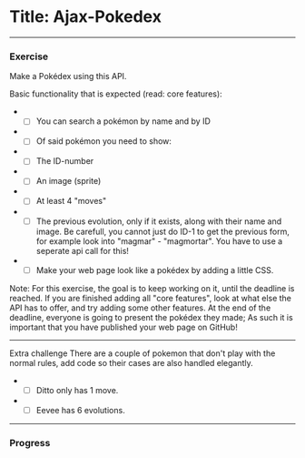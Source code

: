 # Title: Ajax-Pokedex

---
### Exercise
Make a Pokédex using this API.

Basic functionality that is expected (read: core features):

* - [ ] You can search a pokémon by name and by ID
* - [ ] Of said pokémon you need to show:
* - [ ] The ID-number
* - [ ] An image (sprite)
* - [ ] At least 4 "moves"
* - [ ] The previous evolution, only if it exists, along with their name and image. Be carefull, you cannot just do ID-1 to get the previous form, for example look into "magmar" - "magmortar". You have to use a seperate api call for this!
* - [ ] Make your web page look like a pokédex by adding a little CSS.

Note: For this exercise, the goal is to keep working on it, until the deadline is reached. If you are finished adding all "core features", look at what else the API has to offer, and try adding some other features. At the end of the deadline, everyone is going to present the pokédex they made; As such it is important that you have published your web page on GitHub!

---
Extra challenge
There are a couple of pokemon that don't play with the normal rules, add code so their cases are also handled elegantly.

* - [ ] Ditto only has 1 move.
* - [ ] Eevee has 6 evolutions.

---

### Progress

